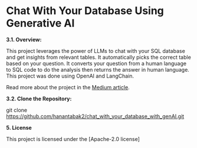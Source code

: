 <h1>Chat With Your Database Using Generative AI</h1>

**3.1. Overview:**

This project leverages the power of LLMs to chat with your SQL database and get insights from relevant tables. 
It automatically picks the correct table based on your question. 
It converts your question from a human language to SQL code to do the analysis then returns the answer in human language.
This project was done using OpenAI and LangChain.

Read more about the project in the [Medium article](https://medium.com/@hanan.tabak/user-friendly-open-source-multi-agent-ai-business-consultant-on-crewai-and-streamlit-0f972feb1b74).



**3.2. Clone the Repository:**


git clone <https://github.com/hanantabak2/chat_with_your_database_with_genAI.git>


**5. License**

This project is licensed under the [Apache-2.0 license]
